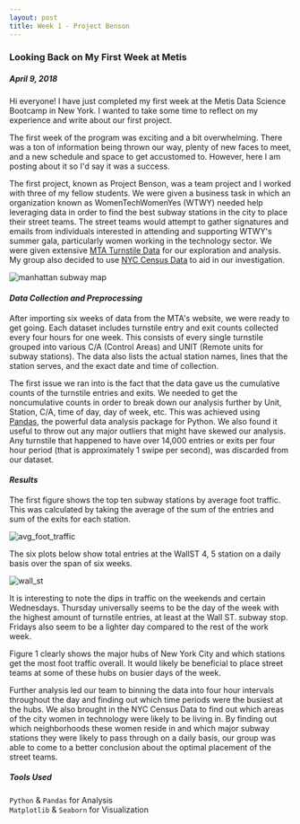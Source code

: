 ```yaml
---
layout: post
title: Week 1 - Project Benson
---
```


### Looking Back on My First Week at Metis

##### April 9, 2018
 
Hi everyone! I have just completed my first week at the Metis Data Science Bootcamp in New York. I wanted to take some 
time to reflect on my experience and write about our first project. 

The first week of the program was exciting and a bit overwhelming. There was a ton of information being thrown our way,
plenty of new faces to meet, and a new schedule and space to get accustomed to. However, here I am posting about it so
I'd say it was a success. 

The first project, known as Project Benson, was a team project and I worked with three of my fellow students. We were
given a business task in which an organization known as WomenTechWomenYes (WTWY) needed help leveraging data in order 
to find the best subway stations in the city to place their street teams. The street teams would attempt to gather 
signatures and emails from individuals interested in attending and supporting WTWY's summer gala, particularly women working in the technology sector. 
We were given extensive [MTA Turnstile Data](http://web.mta.info/developers/turnstile.html) for our exploration and analysis. My group also 
decided to use [NYC Census Data](https://www.kaggle.com/muonneutrino/new-york-city-census-data/data) to aid in our 
investigation.   

![manhattan subway map](https://pixel.nymag.com/imgs/daily/intelligencer/2016/05/26/26-subway-map-1.nocrop.w536.h2147483647.jpg "Manhattan Subway Map")

#### *Data Collection and Preprocessing*

After importing six weeks of data from the MTA's website, we were ready to get going. Each dataset
includes turnstile entry and exit counts collected every four hours for one week. This consists of
every single turnstile grouped into various C/A (Control Areas) and UNIT (Remote units for subway stations).
The data also lists the actual station names, lines that the station serves, and the exact date and 
time of collection.

The first issue we ran into is the fact that the data gave us the cumulative counts of the turnstile
entries and exits. We needed to get the noncumulative counts in order to break down our analysis further
by Unit, Station, C/A, time of day, day of week, etc. This was achieved using
 [Pandas](https://pandas.pydata.org/pandas-docs/stable/), the powerful data analysis package for 
Python. We also found it useful to throw out any major outliers that might have skewed our analysis.
Any turnstile that happened to have over 14,000 entries or exits per four hour period (that is approximately 1 swipe 
per second), was discarded from our dataset.

#### *Results*

The first figure shows the top ten subway stations by average foot traffic. This was calculated by 
taking the average of the sum of the entries and sum of the exits for each station.

![avg_foot_traffic](https://github.com/jnlevine23/jnlevine23.github.io/blob/master/images/avg_foot_traffic.png?raw=true "Average Foot Traffic")

The six plots below show total entries at the WallST 4, 5 station on a daily basis over the span 
of six weeks.
 
![wall_st](https://github.com/jnlevine23/jnlevine23.github.io/blob/master/images/wallst.png?raw=true "Wall ST Graphs")    

It is interesting to note the dips in traffic on the weekends and certain Wednesdays. Thursday 
universally seems to be the day of the week with the highest amount of turnstile entries, at least at
the Wall ST. subway stop. Fridays also seem to be a lighter day compared to the rest of the work week.

Figure 1 clearly shows the major hubs of New York City and which stations get the most foot traffic 
overall. It would likely be beneficial to place street teams at some of these hubs on busier days 
of the week. 

Further analysis led our team to binning the data into four hour intervals throughout the day and finding 
out which time periods were the busiest at the hubs. We also brought in the NYC Census Data to find out 
which areas of the city women in technology were likely to be living in. By finding out which 
neighborhoods these women reside in and which major subway stations they were likely to pass through on 
a daily basis, our group was able to come to a better conclusion about the optimal placement of the 
street teams.

##### Tools Used
`Python` & `Pandas` for Analysis     
`Matplotlib` & `Seaborn` for Visualization
